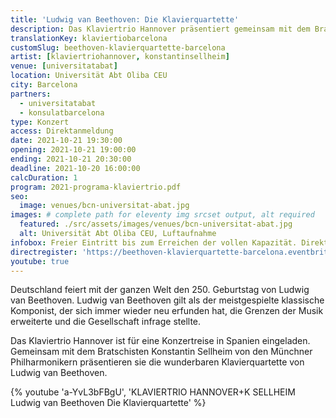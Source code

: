```yaml
---
title: 'Ludwig van Beethoven: Die Klavierquartette'
description: Das Klaviertrio Hannover präsentiert gemeinsam mit dem Bratschisten Konstantin Sellheim von den Münchner Philharmonikern die  Klavierquartette von Ludwig van Beethoven.
translationKey: klaviertiobarcelona
customSlug: beethoven-klavierquartette-barcelona
artist: [klaviertriohannover, konstantinsellheim]
venue: [universitatabat]
location: Universität Abt Oliba CEU
city: Barcelona
partners:
  - universitatabat
  - konsulatbarcelona
type: Konzert
access: Direktanmeldung
date: 2021-10-21 19:30:00
opening: 2021-10-21 19:00:00
ending: 2021-10-21 20:30:00
deadline: 2021-10-20 16:00:00
calcDuration: 1
program: 2021-programa-klaviertrio.pdf
seo:
  image: venues/bcn-universitat-abat.jpg
images: # complete path for eleventy img srcset output, alt required
  featured: ./src/assets/images/venues/bcn-universitat-abat.jpg
  alt: Universität Abt Oliba CEU, Luftaufnahme
infobox: Freier Eintritt bis zum Erreichen der vollen Kapazität. Direkte Anmeldung über den folgenden Link möglich.
directregister: 'https://beethoven-klavierquartette-barcelona.eventbrite.es'
youtube: true
---
```


Deutschland feiert mit der ganzen Welt den 250. Geburtstag von Ludwig van Beethoven. Ludwig van Beethoven gilt als der meistgespielte klassische Komponist, der sich immer wieder neu erfunden hat, die Grenzen der Musik erweiterte und die Gesellschaft infrage stellte.

Das Klaviertrio Hannover ist für eine Konzertreise in Spanien eingeladen. Gemeinsam mit dem Bratschisten Konstantin Sellheim von den Münchner Philharmonikern präsentieren sie die wunderbaren Klavierquartette von Ludwig van Beethoven.

{% youtube 'a-YvL3bFBgU', 'KLAVIERTRIO HANNOVER+K SELLHEIM Ludwig van Beethoven Die Klavierquartette' %}
